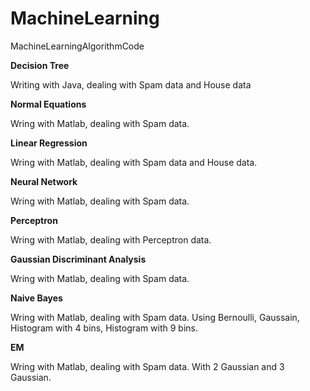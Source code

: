 MachineLearning
===============

MachineLearningAlgorithmCode

<b>Decision Tree</b>

Writing with Java, dealing with Spam data and House data


<b>Normal Equations</b>

Wring with Matlab, dealing with Spam data.


<b>Linear Regression</b>

Wring with Matlab, dealing with Spam data and House data.


<b>Neural Network</b>

Wring with Matlab, dealing with Spam data.


<b>Perceptron</b>

Wring with Matlab, dealing with Perceptron data.


<b>Gaussian Discriminant Analysis</b>

Wring with Matlab, dealing with Spam data.


<b>Naive Bayes</b>

Wring with Matlab, dealing with Spam data.
Using Bernoulli, Gaussain, Histogram with 4 bins, Histogram with 9 bins.


<b>EM</b>

Wring with Matlab, dealing with Spam data.
With 2 Gaussian and 3 Gaussian.
